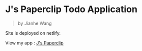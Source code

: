# J's Paperclip Todo Application

> by Jianhe Wang
 
Site is deployed on netlify. 

View my app : [J's Paperclip](https://j-paperclip-todo-app.netlify.app/)


 
 

 


 
